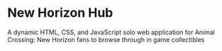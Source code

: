 # New Horizon Hub

A dynamic HTML, CSS, and JavaScript solo web application for Animal Crossing: New Horizon fans to browse through in game collectibles
